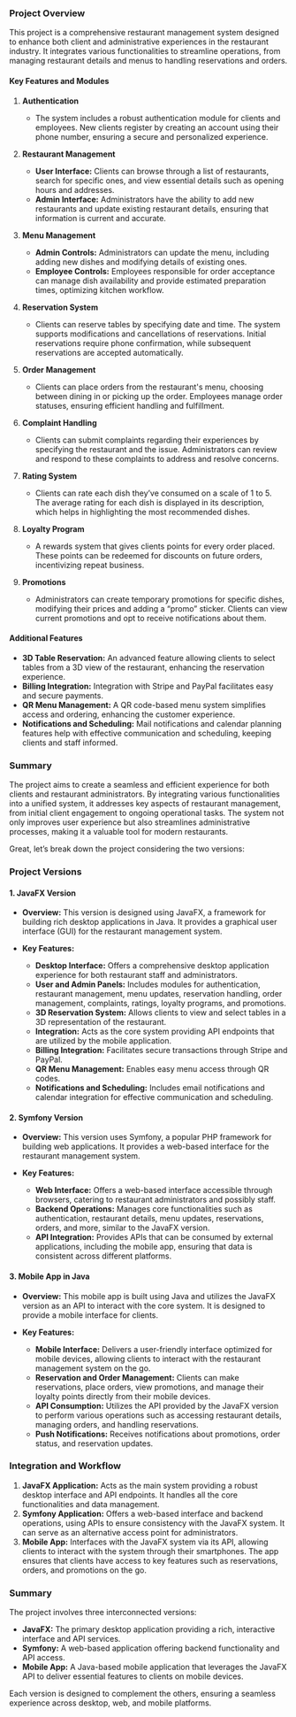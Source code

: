
### Project Overview

This project is a comprehensive restaurant management system designed to enhance both client and administrative experiences in the restaurant industry. It integrates various functionalities to streamline operations, from managing restaurant details and menus to handling reservations and orders.

#### Key Features and Modules

1. **Authentication**
   - The system includes a robust authentication module for clients and employees. New clients register by creating an account using their phone number, ensuring a secure and personalized experience.

2. **Restaurant Management**
   - **User Interface:** Clients can browse through a list of restaurants, search for specific ones, and view essential details such as opening hours and addresses.
   - **Admin Interface:** Administrators have the ability to add new restaurants and update existing restaurant details, ensuring that information is current and accurate.

3. **Menu Management**
   - **Admin Controls:** Administrators can update the menu, including adding new dishes and modifying details of existing ones.
   - **Employee Controls:** Employees responsible for order acceptance can manage dish availability and provide estimated preparation times, optimizing kitchen workflow.

4. **Reservation System**
   - Clients can reserve tables by specifying date and time. The system supports modifications and cancellations of reservations. Initial reservations require phone confirmation, while subsequent reservations are accepted automatically.

5. **Order Management**
   - Clients can place orders from the restaurant's menu, choosing between dining in or picking up the order. Employees manage order statuses, ensuring efficient handling and fulfillment.

6. **Complaint Handling**
   - Clients can submit complaints regarding their experiences by specifying the restaurant and the issue. Administrators can review and respond to these complaints to address and resolve concerns.

7. **Rating System**
   - Clients can rate each dish they’ve consumed on a scale of 1 to 5. The average rating for each dish is displayed in its description, which helps in highlighting the most recommended dishes.

8. **Loyalty Program**
   - A rewards system that gives clients points for every order placed. These points can be redeemed for discounts on future orders, incentivizing repeat business.

9. **Promotions**
   - Administrators can create temporary promotions for specific dishes, modifying their prices and adding a “promo” sticker. Clients can view current promotions and opt to receive notifications about them.

#### Additional Features

- **3D Table Reservation:** An advanced feature allowing clients to select tables from a 3D view of the restaurant, enhancing the reservation experience.
- **Billing Integration:** Integration with Stripe and PayPal facilitates easy and secure payments.
- **QR Menu Management:** A QR code-based menu system simplifies access and ordering, enhancing the customer experience.
- **Notifications and Scheduling:** Mail notifications and calendar planning features help with effective communication and scheduling, keeping clients and staff informed.

### Summary

The project aims to create a seamless and efficient experience for both clients and restaurant administrators. By integrating various functionalities into a unified system, it addresses key aspects of restaurant management, from initial client engagement to ongoing operational tasks. The system not only improves user experience but also streamlines administrative processes, making it a valuable tool for modern restaurants.

Great, let’s break down the project considering the two versions:

### Project Versions

#### 1. **JavaFX Version**

- **Overview:** This version is designed using JavaFX, a framework for building rich desktop applications in Java. It provides a graphical user interface (GUI) for the restaurant management system.
  
- **Key Features:**
  - **Desktop Interface:** Offers a comprehensive desktop application experience for both restaurant staff and administrators.
  - **User and Admin Panels:** Includes modules for authentication, restaurant management, menu updates, reservation handling, order management, complaints, ratings, loyalty programs, and promotions.
  - **3D Reservation System:** Allows clients to view and select tables in a 3D representation of the restaurant.
  - **Integration:** Acts as the core system providing API endpoints that are utilized by the mobile application.
  - **Billing Integration:** Facilitates secure transactions through Stripe and PayPal.
  - **QR Menu Management:** Enables easy menu access through QR codes.
  - **Notifications and Scheduling:** Includes email notifications and calendar integration for effective communication and scheduling.

#### 2. **Symfony Version**

- **Overview:** This version uses Symfony, a popular PHP framework for building web applications. It provides a web-based interface for the restaurant management system.
  
- **Key Features:**
  - **Web Interface:** Offers a web-based interface accessible through browsers, catering to restaurant administrators and possibly staff.
  - **Backend Operations:** Manages core functionalities such as authentication, restaurant details, menu updates, reservations, orders, and more, similar to the JavaFX version.
  - **API Integration:** Provides APIs that can be consumed by external applications, including the mobile app, ensuring that data is consistent across different platforms.

#### 3. **Mobile App in Java**

- **Overview:** This mobile app is built using Java and utilizes the JavaFX version as an API to interact with the core system. It is designed to provide a mobile interface for clients.
  
- **Key Features:**
  - **Mobile Interface:** Delivers a user-friendly interface optimized for mobile devices, allowing clients to interact with the restaurant management system on the go.
  - **Reservation and Order Management:** Clients can make reservations, place orders, view promotions, and manage their loyalty points directly from their mobile devices.
  - **API Consumption:** Utilizes the API provided by the JavaFX version to perform various operations such as accessing restaurant details, managing orders, and handling reservations.
  - **Push Notifications:** Receives notifications about promotions, order status, and reservation updates.

### Integration and Workflow

1. **JavaFX Application:** Acts as the main system providing a robust desktop interface and API endpoints. It handles all the core functionalities and data management.
2. **Symfony Application:** Offers a web-based interface and backend operations, using APIs to ensure consistency with the JavaFX system. It can serve as an alternative access point for administrators.
3. **Mobile App:** Interfaces with the JavaFX system via its API, allowing clients to interact with the system through their smartphones. The app ensures that clients have access to key features such as reservations, orders, and promotions on the go.

### Summary

The project involves three interconnected versions:

- **JavaFX:** The primary desktop application providing a rich, interactive interface and API services.
- **Symfony:** A web-based application offering backend functionality and API access.
- **Mobile App:** A Java-based mobile application that leverages the JavaFX API to deliver essential features to clients on mobile devices.

Each version is designed to complement the others, ensuring a seamless experience across desktop, web, and mobile platforms.
